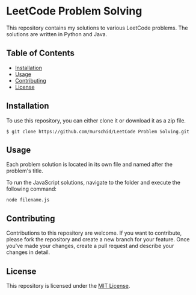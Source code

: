 # LeetCode Problem Solving

This repository contains my solutions to various LeetCode problems. The solutions are written in Python and Java.

## Table of Contents

-   [Installation](#installation)
-   [Usage](#usage)
-   [Contributing](#contributing)
-   [License](#license)

## Installation

To use this repository, you can either clone it or download it as a zip file.

`$ git clone https://github.com/murschid/LeetCode Problem Solving.git`

## Usage

Each problem solution is located in its own file and named after the problem's title.

To run the JavaScript solutions, navigate to the folder and execute the following command:

`node filename.js`

## Contributing

Contributions to this repository are welcome. If you want to contribute, please fork the repository and create a new branch for your feature. Once you've made your changes, create a pull request and describe your changes in detail.

## License

This repository is licensed under the [MIT License](https://opensource.org/licenses/MIT).
